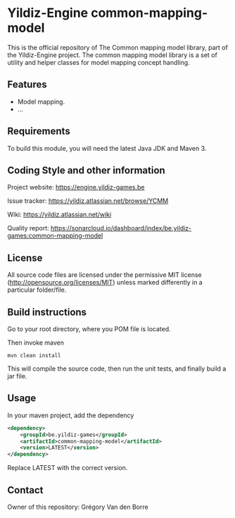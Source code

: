 # Yildiz-Engine common-mapping-model

This is the official repository of The Common mapping model library, part of the Yildiz-Engine project.
The common mapping model library is a set of utility and helper classes for model mapping concept handling.

## Features

* Model mapping.
* ...

## Requirements

To build this module, you will need the latest Java JDK and Maven 3.

## Coding Style and other information

Project website:
https://engine.yildiz-games.be

Issue tracker:
https://yildiz.atlassian.net/browse/YCMM

Wiki:
https://yildiz.atlassian.net/wiki

Quality report:
https://sonarcloud.io/dashboard/index/be.yildiz-games:common-mapping-model

## License

All source code files are licensed under the permissive MIT license
(http://opensource.org/licenses/MIT) unless marked differently in a particular folder/file.

## Build instructions

Go to your root directory, where you POM file is located.

Then invoke maven

	mvn clean install

This will compile the source code, then run the unit tests, and finally build a jar file.

## Usage

In your maven project, add the dependency

```xml
<dependency>
    <groupId>be.yildiz-games</groupId>
    <artifactId>common-mapping-model</artifactId>
    <version>LATEST</version>
</dependency>
```
Replace LATEST with the correct version.

## Contact
Owner of this repository: Grégory Van den Borre
